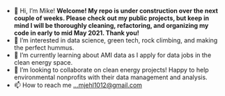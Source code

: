 - 👋 Hi, I’m Mike!  **Welcome! My repo is under construction over the next couple of weeks. Please check out my public projects, but keep in mind I will be thoroughly cleaning, refactoring, and organizing my code in early to mid May 2021. Thank you!**
- 👀 I’m interested in data science, green tech, rock climbing, and making the perfect hummus.
- 🌱 I’m currently learning about AMI data as I apply for data jobs in the clean energy space.
- 💞️ I’m looking to collaborate on clean energy projects! Happy to help environmental nonprofits with their data management and analysis.
- 📫 How to reach me ...mjehl1012@gmail.com

<!---
mjehl1012/mjehl1012 is a ✨ special ✨ repository because its `README.md` (this file) appears on your GitHub profile.
You can click the Preview link to take a look at your changes.
--->
